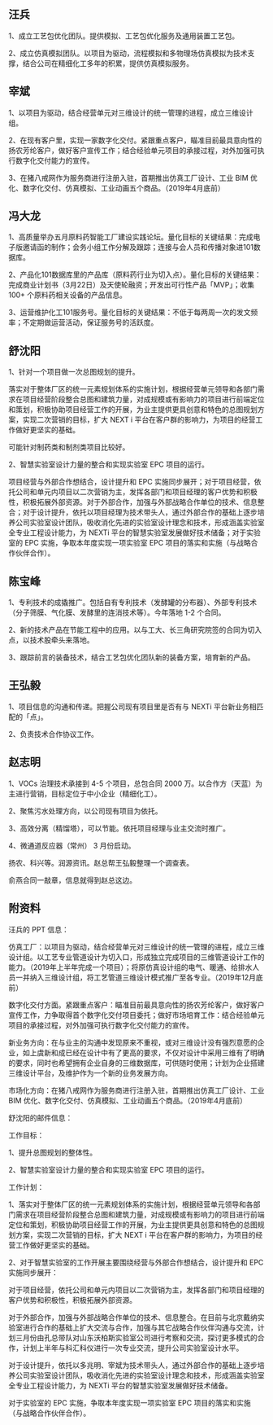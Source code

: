 ## 汪兵

1、成立工艺包优化团队。提供模拟、工艺包优化服务及通用装置工艺包。

2、成立仿真模拟团队。以项目为驱动，流程模拟和多物理场仿真模拟为技术支撑，结合公司在精细化工多年的积累，提供仿真模拟服务。

## 宰斌

1、以项目为驱动，结合经营单元对三维设计的统一管理的进程，成立三维设计组。

2、在现有客户里，实现一家数字化交付。紧跟重点客户，瞄准目前最具意向性的扬农芳纶客户，做好客户宣传工作；结合经验单元项目的承接过程，对外加强可执行数字化交付能力的宣传。

3、在猪八戒网作为服务商进行注册入驻，首期推出仿真工厂设计、工业 BIM 优化、数字化交付、仿真模拟、工业动画五个商品。（2019年4月底前）

## 冯大龙

1、高质量举办五月原料药智能工厂建设实践论坛。量化目标的关键结果：完成电子版邀请函的制作；会务小组工作分解及跟踪；连接与会人员和传播对象进101数据库。

2、产品化101数据库里的产品库（原料药行业为切入点）。量化目标的关键结果：完成商业计划书（3月22日）及天使轮融资；开发出可行性产品「MVP」；收集 100+ 个原料药相关设备的产品信息。

3、运营维护化工101服务号。量化目标的关键结果：不低于每两周一次的发文频率；不定期做运营活动，保证服务号的活跃度。

## 舒沈阳

1、针对一个项目做一次总图规划的提升。

落实对于整体厂区的统一元素规划体系的实施计划，根据经营单元领导和各部门需求在项目经营阶段整合总图和建筑力量，对成规模或有影响力的项目进行前端定位和策划，积极协助项目经营工作的开展，为业主提供更具创意和特色的总图规划方案，实现二次营销的目标，扩大 NEXT i 平台在客户群的影响力，为项目的经营工作做好更坚实的基础。

可能针对制药类和制剂类项目比较好。

2、智慧实验室设计力量的整合和实现实验室 EPC 项目的运行。

项目经营与外部合作想结合，设计提升和 EPC 实施同步展开；对于项目经营，依托公司和单元内项目以二次营销为主，发挥各部门和项目经理的客户优势和积极性，积极拓展外部资源。对于外部合作，加强与外部战略合作单位的技术、信息整合；对于设计提升，依托以项目经理为技术带头人，通过外部合作的基础上逐步培养公司实验室设计团队，吸收消化先进的实验室设计理念和技术，形成涵盖实验室全专业工程设计能力，为 NEXTi 平台的智慧实验室发展做好技术储备；对于实验室的 EPC 实施，争取本年度实现一项实验室 EPC 项目的落实和实施（与战略合作伙伴合作）。

## 陈宝峰

1、专利技术的成撬推广。包括自有专利技术（发酵罐的分布器）、外部专利技术（分子筛膜、气化膜、发酵里的连消技术等）。今年落地 1-2 个合同。

2、新的技术产品在节能工程中的应用。以与工大、长三角研究院签的合同为切入点，以技术股牵头来落地。

3、跟踪前言的装备技术，结合工艺包优化团队新的装备方案，培育新的产品。

## 王弘毅

1、项目信息的沟通和传递。把握公司现有项目里是否有与 NEXTi 平台新业务相匹配的「点」。

2、负责技术合作协议工作。

## 赵志明

1、VOCs 治理技术承接到 4-5 个项目，总包合同 2000 万。以合作方（天蓝）为主进行营销，目标定位于中小企业（精细化工）。

2、聚焦污水处理方向，以公司现有项目为依托。

3、高效分离（精馏塔），可以节能。依托项目经理与业主交流时推广。

4、微通道反应器（常州） 3 月份启动。

扬农、科兴等。润源资讯。赵总帮王弘毅整理一个调查表。

俞燕合同一敲章，信息就得到赵总这边。

## 附资料

汪兵的 PPT 信息：

仿真工厂：以项目为驱动，结合经营单元对三维设计的统一管理的进程，成立三维设计组。以工艺专业管道设计为切入口，形成独立完成项目的三维管道设计工作的能力。（2019年上半年完成一个项目）；将原仿真设计组的电气、暖通、给排水人员一并纳入三维设计组，将工艺管道三维设计模式推广至各专业。（2019年12月底前）

数字化交付方面。紧跟重点客户：瞄准目前最具意向性的扬农芳纶客户，做好客户宣传工作，力争取得首个数字化交付项目委托；做好市场培育工作：结合经验单元项目的承接过程，对外加强可执行数字化交付能力的宣传。

新业务方向：在与业主的沟通中发现原来不重视，或对三维设计没有强烈意愿的企业，如上虞新和成已经在设计中有了更高的要求，不仅对设计中采用三维有了明确的要求，同时也希望拥有企业自身的三维数据库，可供随时使用；计划为企业搭建三维设计平台，及维护作为一个新的业务发展方向。

市场化方向：在猪八戒网作为服务商进行注册入驻，首期推出仿真工厂设计、工业 BIM 优化、数字化交付、仿真模拟、工业动画五个商品。（2019年4月底前）

舒沈阳的邮件信息：

工作目标：

1、提升总图规划的整体性。

2、智慧实验室设计力量的整合和实现实验室 EPC 项目的运行。

工作计划：

1、落实对于整体厂区的统一元素规划体系的实施计划，根据经营单元领导和各部门需求在项目经营阶段整合总图和建筑力量，对成规模或有影响力的项目进行前端定位和策划，积极协助项目经营工作的开展，为业主提供更具创意和特色的总图规划方案，实现二次营销的目标，扩大 NEXT i 平台在客户群的影响力，为项目的经营工作做好更坚实的基础。

2、对于智慧实验室的工作开展主要围绕经营与外部合作想结合，设计提升和 EPC 实施同步展开：

对于项目经营，依托公司和单元内项目以二次营销为主，发挥各部门和项目经理的客户优势和积极性，积极拓展外部资源。

对于外部合作，加强与外部战略合作单位的技术、信息整合。在目前与北京戴纳实验室进行合作的基础上扩大交流与合作，加强与其它战略合作伙伴沟通与交流，计划三月份由孔总带队对山东沃柏斯实验室公司进行考察和交流，探讨更多模式的合作，计划上半年与科汇科仪进行一次专业交流，提升公司实验室设计水平。

对于设计提升，依托以多兆明、宰斌为技术带头人，通过外部合作的基础上逐步培养公司实验室设计团队，吸收消化先进的实验室设计理念和技术，形成涵盖实验室全专业工程设计能力，为 NEXTi 平台的智慧实验室发展做好技术储备。

对于实验室的 EPC 实施，争取本年度实现一项实验室 EPC 项目的落实和实施（与战略合作伙伴合作）。